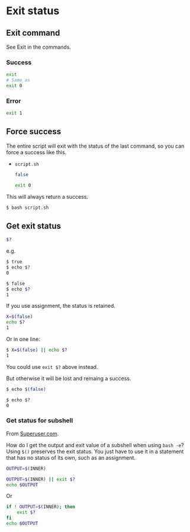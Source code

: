 # Exit status

## Exit command

See Exit in the commands.

### Success

```sh
exit
# Same as
exit 0
```

### Error

```sh
exit 1
```


## Force success

The entire script will exit with the status of the last command, so you can force a success like this.

- `script.sh`
    ```sh
    false

    exit 0
    ```

This will always return a success.
```sh
$ bash script.sh
```


## Get exit status

```sh
$?
```

e.g.


```sh
$ true
$ echo $?
0
```

```sh
$ false
$ echo $?
1
```

If you use assignment, the status is retained.

```sh
X=$(false)
echo $?
1
```

Or in one line:

```sh
$ X=$(false) || echo $?
1
```

You could use `exit $?` above instead.

But otherwise it will be lost and remaing a success.

```sh
$ echo $(false)

$ echo $?
0
```

### Get status for subshell

From [Superuser.com](https://superuser.com/questions/363444/how-do-i-get-the-output-and-exit-value-of-a-subshell-when-using-bash-e).

How do I get the output and exit value of a subshell when using `bash -e`?  Using `$()` preserves the exit status. You just have to use it in a statement that has no status of its own, such as an assignment.

```sh
OUTPUT=$(INNER)
```

```sh
OUTPUT=$(INNER) || exit $?
echo $OUTPUT
```

Or

```sh
if ! OUTPUT=$(INNER); then
    exit $?
fi
echo $OUTPUT
```
